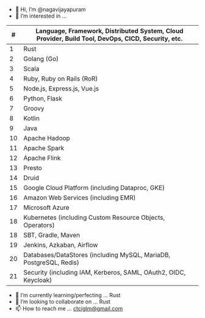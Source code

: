 - 👋 Hi, I’m @nagavijayapuram
- 👀 I’m interested in ...

| # | Language, Framework, Distributed System, Cloud Provider, Build Tool, DevOps, CICD, Security, etc. |
| - | ------------------ |
| 1 | Rust |
| 2 | Golang (Go) |
| 3 | Scala |
| 4 | Ruby, Ruby on Rails (RoR) |
| 5 | Node.js, Express.js, Vue.js |
| 6 | Python, Flask |
| 7 | Groovy |
| 8 | Kotlin |
| 9 | Java |
| 10 | Apache Hadoop |
| 11 | Apache Spark |
| 12 | Apache Flink |
| 13 | Presto |
| 14 | Druid |
| 15 | Google Cloud Platform (including Dataproc, GKE) |
| 16 | Amazon Web Services (including EMR) |
| 17 | Microsoft Azure |
| 18 | Kubernetes (including Custom Resource Objects, Operators) |
| 18 | SBT, Gradle, Maven |
| 19 | Jenkins, Azkaban, Airflow |
| 20 | Databases/DataStores (including MySQL, MariaDB, PostgreSQL, Redis)
| 21 | Security (including IAM, Kerberos, SAML, OAuth2, OIDC, Keycloak)

- 🌱 I’m currently learning/perfecting ... Rust
- 💞️ I’m looking to collaborate on ... Rust
- 📫 How to reach me ... ctciglm@gmail.com

<!---
nagavijayapuram/nagavijayapuram is a ✨ special ✨ repository because its `README.md` (this file) appears on your GitHub profile.
You can click the Preview link to take a look at your changes.
--->

